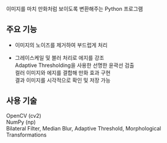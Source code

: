 이미지를 마치 만화처럼 보이도록 변환해주는 Python 프로그램

## 주요 기능
- 이미지의 노이즈를 제거하여 부드럽게 처리 <br>
* 그레이스케일 및 블러 처리로 에지를 강조 <br>
Adaptive Thresholding을 사용한 선명한 윤곽선 검출<br>
컬러 이미지와 에지를 결합해 만화 효과 구현<br>
결과 이미지를 시각적으로 확인 및 저장 가능<br>

## 사용 기술
OpenCV (cv2)<br>
NumPy (np)<br>
Bilateral Filter, Median Blur, Adaptive Threshold, Morphological Transformations


